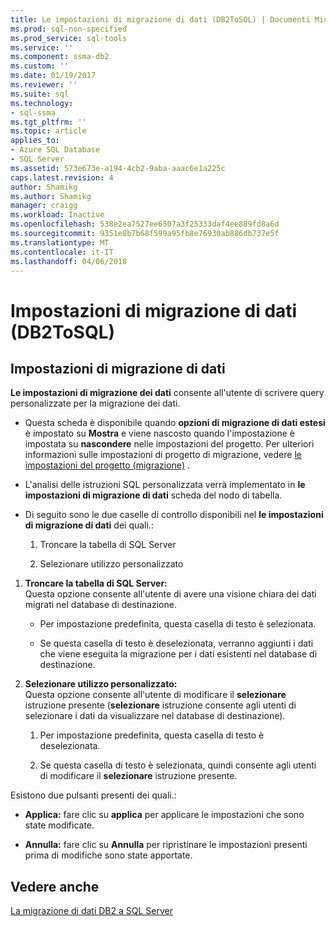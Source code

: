 ```yaml
---
title: Le impostazioni di migrazione di dati (DB2ToSQL) | Documenti Microsoft
ms.prod: sql-non-specified
ms.prod_service: sql-tools
ms.service: ''
ms.component: ssma-db2
ms.custom: ''
ms.date: 01/19/2017
ms.reviewer: ''
ms.suite: sql
ms.technology:
- sql-ssma
ms.tgt_pltfrm: ''
ms.topic: article
applies_to:
- Azure SQL Database
- SQL Server
ms.assetid: 573e673e-a194-4cb2-9aba-aaac6e1a225c
caps.latest.revision: 4
author: Shamikg
ms.author: Shamikg
manager: craigg
ms.workload: Inactive
ms.openlocfilehash: 538e2ea7527ee6507a3f25333daf4ee889fd8a6d
ms.sourcegitcommit: 9351e8b7b68f599a95fb8e76930ab886db737e5f
ms.translationtype: MT
ms.contentlocale: it-IT
ms.lasthandoff: 04/06/2018
---
```

# <a name="data-migration-settings-db2tosql"></a>Impostazioni di migrazione di dati (DB2ToSQL)
  
## <a name="data-migration-settings"></a>Impostazioni di migrazione di dati  
**Le impostazioni di migrazione dei dati** consente all'utente di scrivere query personalizzate per la migrazione dei dati.  
  
-   Questa scheda è disponibile quando **opzioni di migrazione di dati estesi** è impostato su **Mostra** e viene nascosto quando l'impostazione è impostata su **nascondere** nelle impostazioni del progetto. Per ulteriori informazioni sulle impostazioni di progetto di migrazione, vedere [le impostazioni del progetto (migrazione)](http://msdn.microsoft.com/en-us/48aaa8e6-a9cb-487d-9ba5-fc3f1c4786ae) .  
  
-   L'analisi delle istruzioni SQL personalizzata verrà implementato in **le impostazioni di migrazione di dati** scheda del nodo di tabella.  
  
-   Di seguito sono le due caselle di controllo disponibili nel **le impostazioni di migrazione di dati** dei quali.:  
  
    1.  Troncare la tabella di SQL Server  
  
    2.  Selezionare utilizzo personalizzato  
  
1.  **Troncare la tabella di SQL Server:**  
     Questa opzione consente all'utente di avere una visione chiara dei dati migrati nel database di destinazione.  
  
    -   Per impostazione predefinita, questa casella di testo è selezionata.  
  
    -   Se questa casella di testo è deselezionata, verranno aggiunti i dati che viene eseguita la migrazione per i dati esistenti nel database di destinazione.  
  
2.  **Selezionare utilizzo personalizzato:**  
     Questa opzione consente all'utente di modificare il **selezionare** istruzione presente (**selezionare** istruzione consente agli utenti di selezionare i dati da visualizzare nel database di destinazione).  
  
    1.  Per impostazione predefinita, questa casella di testo è deselezionata.  
  
    2.  Se questa casella di testo è selezionata, quindi consente agli utenti di modificare il **selezionare** istruzione presente.  
  
Esistono due pulsanti presenti dei quali.:  
  
-   **Applica:** fare clic su **applica** per applicare le impostazioni che sono state modificate.  
  
-   **Annulla:** fare clic su **Annulla** per ripristinare le impostazioni presenti prima di modifiche sono state apportate.  
  
## <a name="see-also"></a>Vedere anche  
[La migrazione di dati DB2 a SQL Server](http://msdn.microsoft.com/en-us/86cbd39f-6dac-409a-9ce1-7dd54403f84b)  
  
